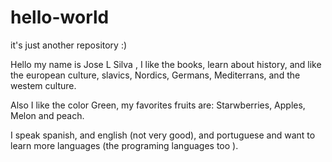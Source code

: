 # hello-world
it's just another repository :) 

Hello my name is Jose L Silva , I like the books, learn about history, and
like the european culture, slavics, Nordics, Germans, Mediterrans, and the 
westem culture.

Also I like the color Green, my favorites fruits are: Starwberries, Apples, Melon and peach.

I speak spanish, and english (not very good), and portuguese and want to learn more languages (the programing languages too ). 
